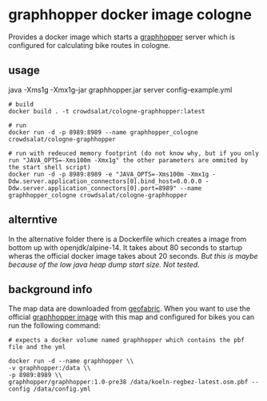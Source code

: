 # graphhopper docker image cologne

Provides a docker image which starts a [graphhopper](https://github.com/graphhopper/graphhopper/tree/0.13) server which is configured for calculating bike routes in cologne.

## usage
java -Xms1g -Xmx1g-jar graphhopper.jar server config-example.yml


```shell
# build 
docker build . -t crowdsalat/cologne-graphhopper:latest

# run 
docker run -d -p 8989:8989 --name graphhopper_cologne crowdsalat/cologne-graphhopper

# run with redeuced memory footprint (do not know why, but if you only run "JAVA_OPTS=-Xms100m -Xmx1g" the other parameters are ommited by the start shell script)
docker run -d -p 8989:8989 -e "JAVA_OPTS=-Xms100m -Xmx1g -Ddw.server.application_connectors[0].bind_host=0.0.0.0 -Ddw.server.application_connectors[0].port=8989" --name graphhopper_cologne crowdsalat/cologne-graphhopper 
```

## alterntive

In the alternative folder there is a Dockerfile which creates a image from bottom up with openjdk/alpine-14. It takes about 80 seconds to startup wheras the official docker image takes about 20 seconds. *But this is maybe because of the low java heap dump start size. Not tested.*


## background info

The map data are downloaded from [geofabric](https://download.geofabrik.de/europe/germany/nordrhein-westfalen/koeln-regbez.html). 
When you want to use the official [graphhopper image](https://hub.docker.com/r/graphhopper/graphhopper) with this map and configured for bikes you can run the following command:

```shell
# expects a docker volume named graphhopper which contains the pbf file and the yml

docker run -d --name graphhopper \\
-v graphhopper:/data \\
-p 8989:8989 \\
graphhopper/graphhopper:1.0-pre38 /data/koeln-regbez-latest.osm.pbf --config /data/config.yml

```